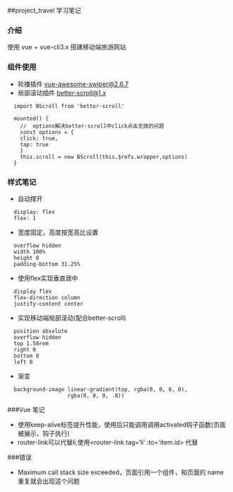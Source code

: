 ##project_travel 学习笔记

### 介绍

 使用 vue + vue-cli3.x 搭建移动端旅游网站

### 组件使用

- 轮播插件 [vue-awesome-swiper@2.6.7](https://github.com/surmon-china/vue-awesome-swiper/tree/v2.6.7)
- 局部滚动插件 [better-scroll@1.x](https://github.com/ustbhuangyi/better-scroll)
```
  import BScroll from 'better-scroll'

  mounted() {
    //  options解决better-scroll中click点击无效的问题
    const options = {
    click: true,
    tap: true
    }
    this.scroll = new BScroll(this.$refs.wrapper,options)
  }
```

### 样式笔记

- 自动撑开
```
  display: flex
  flex: 1
```
- 宽度固定，高度按宽高比设置
```
  overflow hidden
  width 100%
  height 0
  padding-bottom 31.25%
```

- 使用flex实现垂直居中
```
  display flex
  flex-direction column
  justify-content center
```

- 实现移动端局部滚动(配合better-scroll)
```
  position absolute
  overflow hidden
  top 1.58rem
  right 0
  bottom 0
  left 0
```

- 渐变
```
  background-image linear-gradient(top, rgba(0, 0, 0, 0), 
                   rgba(0, 0, 0, .8))
```

###Vue 笔记
- 使用keep-alive标签提升性能，使用后只能调用调用activated钩子函数(页面被展示，钩子执行)
- router-link可以代替li,使用<router-link tag=‘li’ :to='item.id> 代替

###错误

- Maximum call stack size exceeded，页面引用一个组件，和页面的 name 重复就会出现这个问题
